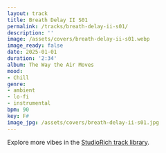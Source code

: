 ```yaml
---
layout: track
title: Breath Delay II S01
permalink: /tracks/breath-delay-ii-s01/
description: ''
image: /assets/covers/breath-delay-ii-s01.webp
image_ready: false
date: 2025-01-01
duration: '2:34'
album: The Way the Air Moves
mood:
- Chill
genre:
- ambient
- lo-fi
- instrumental
bpm: 90
key: F#
image_jpg: /assets/covers/breath-delay-ii-s01.jpg
---
```


Explore more vibes in the [StudioRich track library](/tracks/).
